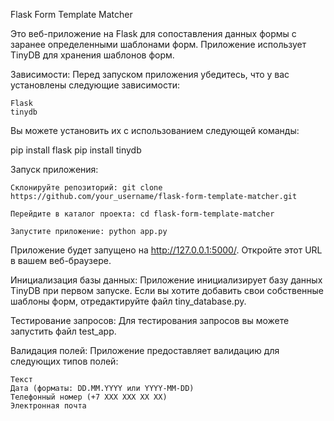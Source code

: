 Flask Form Template Matcher

Это веб-приложение на Flask для сопоставления данных формы с заранее определенными шаблонами форм. Приложение использует TinyDB для хранения шаблонов форм.

Зависимости:
Перед запуском приложения убедитесь, что у вас установлены следующие зависимости:

    Flask
    tinydb

Вы можете установить их с использованием следующей команды:

pip install flask 
pip install tinydb

Запуск приложения:

    Склонируйте репозиторий: git clone https://github.com/your_username/flask-form-template-matcher.git

    Перейдите в каталог проекта: cd flask-form-template-matcher

    Запустите приложение: python app.py

Приложение будет запущено на http://127.0.0.1:5000/. Откройте этот URL в вашем веб-браузере.

Инициализация базы данных:
Приложение инициализирует базу данных TinyDB при первом запуске. Если вы хотите добавить свои собственные шаблоны форм, отредактируйте файл tiny_database.py.

Тестирование запросов:
Для тестирования запросов вы можете запустить файл test_app.



Валидация полей:
Приложение предоставляет валидацию для следующих типов полей:

    Текст
    Дата (форматы: DD.MM.YYYY или YYYY-MM-DD)
    Телефонный номер (+7 XXX XXX XX XX)
    Электронная почта